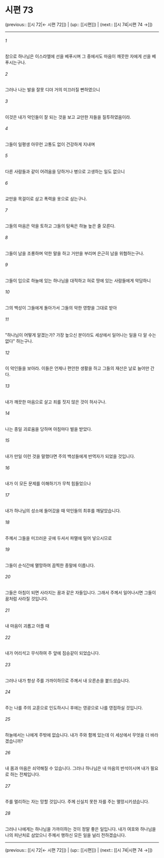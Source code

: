 # 시편 73

(previous:: [[시 72|← 시편 72]]) | (up:: [[시편]]) | (next:: [[시 74|시편 74 →]])

***




###### 1 

참으로 하나님은 이스라엘에 선을 베푸시며 그 중에서도 마음이 깨끗한 자에게 선을 베푸시는구나. 



###### 2 

그러나 나는 발을 잘못 디뎌 거의 미끄러질 뻔하였으니 



###### 3 

이것은 내가 악인들이 잘 되는 것을 보고 교만한 자들을 질투하였음이라. 



###### 4 

그들이 일평생 아무런 고통도 없이 건강하게 지내며 



###### 5 

다른 사람들과 같이 어려움을 당하거나 병으로 고생하는 일도 없으니 



###### 6 

교만을 목걸이로 삼고 폭력을 옷으로 삼는구나. 



###### 7 

그들의 마음은 악을 토하고 그들의 탐욕은 하늘 높은 줄 모른다. 



###### 8 

그들이 남을 조롱하며 악한 말을 하고 거만을 부리며 은근히 남을 위협하는구나. 



###### 9 

그들이 입으로 하늘에 있는 하나님을 대적하고 혀로 땅에 있는 사람들에게 악담하니 



###### 10 

그의 백성이 그들에게 돌아가서 그들의 악한 영향을 그대로 받아 



###### 11 

"하나님이 어떻게 알겠는가? 가장 높으신 분이라도 세상에서 일어나는 일을 다 알 수는 없다" 하는구나. 



###### 12 

이 악인들을 보아라. 이들은 언제나 편안한 생활을 하고 그들의 재산은 날로 늘어만 간다. 



###### 13 

내가 깨끗한 마음으로 살고 죄를 짓지 않은 것이 허사구나. 



###### 14 

나는 종일 괴로움을 당하며 아침마다 벌을 받았다. 



###### 15 

내가 만일 이런 것을 말했다면 주의 백성들에게 반역자가 되었을 것입니다. 



###### 16 

내가 이 모든 문제를 이해하기가 무척 힘들었으나 



###### 17 

내가 하나님의 성소에 들어갔을 때 악인들의 최후를 깨달았습니다. 



###### 18 

주께서 그들을 미끄러운 곳에 두셔서 파멸에 밀어 넣으시므로 



###### 19 

그들이 순식간에 멸망하여 끔찍한 종말에 이릅니다. 



###### 20 

그들은 아침이 되면 사라지는 꿈과 같은 자들입니다. 그래서 주께서 일어나시면 그들이 꿈처럼 사라질 것입니다. 



###### 21 

내 마음이 괴롭고 아플 때 



###### 22 

내가 어리석고 무식하여 주 앞에 짐승같이 되었습니다. 



###### 23 

그러나 내가 항상 주를 가까이하므로 주께서 내 오른손을 붙드셨습니다. 



###### 24 

주는 나를 주의 교훈으로 인도하시니 후에는 영광으로 나를 영접하실 것입니다. 



###### 25 

하늘에서는 나에게 주밖에 없습니다. 내가 주와 함께 있는데 이 세상에서 무엇을 더 바라겠습니까? 



###### 26 

내 몸과 마음은 쇠약해질 수 있습니다. 그러나 하나님은 내 마음의 반석이시며 내가 필요로 하는 전체입니다. 



###### 27 

주를 멀리하는 자는 망할 것입니다. 주께 신실치 못한 자를 주는 멸망시키셨습니다. 



###### 28 

그러나 나에게는 하나님을 가까이하는 것이 정말 좋은 일입니다. 내가 여호와 하나님을 나의 피난처로 삼았으니 주께서 행하신 모든 일을 널리 전하겠습니다.

***

(previous:: [[시 72|← 시편 72]]) | (up:: [[시편]]) | (next:: [[시 74|시편 74 →]])
